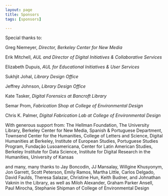 ```yaml
---
layout: page
title: Sponsors
tags: [sponsors]

---
```


Special thanks to:

Greg Niemeyer, *Director, Berkeley Center for New Media*

Erik Mitchell, *AUL and Director of Digital Initiatives & Collaborative Services*

Elizabeth Dupuis, *AUL for Educational Initiatives & User Services*

Sukhjit Johal, *Library Design Office*

Jeffrey Johnson, *Library Design Office*

Kate Tasker, *Digital Forensics at Bancroft Library*

Semar Prom, *Fabrication Shop at College of Environmental Design*

Chris K. Palmer, *Digital Fabrication Lab at College of Environmental Design*

With generous support from:
The Hellman Foundation,
The University Library,
Berkeley Center for New Media,
Spanish & Portuguese Department,
Townsend Center for the Humanities,
College of Letters and Science,
Digital Humanities at Berkeley,
Institute of European Studies,
Portuguese Studies Program,
Fundação Lusoamericana,
Center for Latin American Studies,
Berkeley Institute for Data Science,
Institute for Digital Research in the Humanities, University of Kansas

and many, many thanks to Jay Boncodin, JJ Mansalay, Willgine Khusyonym, Jon Garrett, Scott Peterson, Emily Ramos, Martha Little, Carlos Delgado, David Faulds, Theresa Salazar, Christine Hun, Keith Budner, and Johnathan Vaknin in the Library, as well as Miloh Alexander, Graham Parker Ansell, Paul Mirocha, Stephanie Shipman of College of Environmental Design
